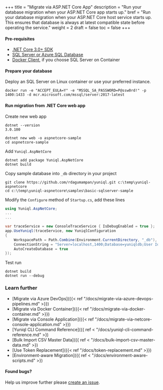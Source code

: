 +++
title = "Migrate via ASP.NET Core App"
description = "Run your database migration when your ASP.NET Core app starts up."
bref = "Run your database migration when your ASP.NET Core host service starts up. This ensures that database is always at latest compatible state before operating the service."
weight = 2
draft = false
toc = false
+++

#### Pre-requisites
- [.NET Core 3.0+ SDK](https://dotnet.microsoft.com/download/dotnet-core/3.0)
- [SQL Server or Azure SQL Database](https://www.microsoft.com/en-us/sql-server/sql-server-downloads)
- [Docker Client](https://www.docker.com/products/docker-desktop), if you choose SQL Server on Container

#### Prepare your database

Deploy an SQL Server on Linux container or use your preferred instance.

```shell
docker run -e "ACCEPT_EULA=Y" -e "MSSQL_SA_PASSWORD=P@ssw0rd!" -p 1400:1433 -d mcr.microsoft.com/mssql/server:2017-latest
```

#### Run migration from .NET Core web app

Create new web app

```shell
dotnet --version
3.0.100

dotnet new web -o aspnetcore-sample
cd aspnetcore-sample
```

Add `Yuniql.AspNetCore`

```shell
dotnet add package Yuniql.AspNetCore
dotnet build
```

Copy sample database into `_db` directory in your project

```shell
git clone https://github.com/rdagumampan/yuniql.git c:\temp\yuniql-aspnetcore
cd c:\temp\yuniql-aspnetcore\samples\basic-sqlserver-sample
```
	
Modify the `Configure` method of `Startup.cs`, add these lines
	
```csharp
using Yuniql.AspNetCore;
...
...

var traceService = new ConsoleTraceService { IsDebugEnabled = true };
app.UseYuniql(traceService, new YuniqlConfiguration
{
	WorkspacePath = Path.Combine(Environment.CurrentDirectory, "_db"),
	ConnectionString = "Server=localhost,1400;Database=yuniqldb;User Id=SA;Password=P@ssw0rd!",
	AutoCreateDatabase = true
});
```

Test run

```shell
dotnet build
dotnet run --debug
```

### Learn further

* [Migrate via Azure DevOps]({{< ref "/docs/migrate-via-azure-devops-pipelines.md" >}})
* [Migrate via Docker Container]({{< ref "/docs/migrate-via-docker-container.md" >}})
* [Migrate via Console Application]({{< ref "/docs/migrate-via-netcore-console-application.md" >}})
* [Yuniql CLI Command Reference]({{ ref < "/docs/yuniql-cli-command-reference.md" >})
* [Bulk Import CSV Master Data]({{ ref < "/docs/bulk-import-csv-master-data.md" >})
* [Use Token Replacement]({{< ref "/docs/token-replacement.md" >}})
* [Environment-aware Migration]({{ ref < "/docs/environment-aware-scripts.md" >})

#### Found bugs?

Help us improve further please [create an issue](https://github.com/rdagumampan/yuniql/issues/new).